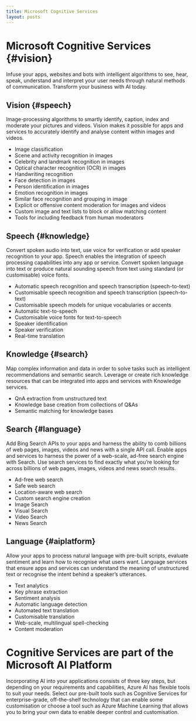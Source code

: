 ```yaml
---
title: Microsoft Cognitive Services
layout: posts
---
```


# Microsoft Cognitive Services  {#vision}

Infuse your apps, websites and bots with intelligent algorithms to see, hear, speak, understand and interpret your user needs through natural methods of communication. Transform your business with AI today.


## Vision {#speech}
Image-processing algorithms to smartly identify, caption, index and moderate your pictures and videos.  Vision makes it possible for apps and services to accurately identify and analyse content within images and videos.
- Image classification 
- Scene and activity recognition in images
- Celebrity and landmark recognition in images
- Optical character recognition (OCR) in images
- Handwriting recognition 
- Face detection in images 
- Person identification in images 
- Emotion recognition in images 
- Similar face recognition and grouping in image
- Explicit or offensive content moderation for images and videos 
- Custom image and text lists to block or allow matching content 
- Tools for including feedback from human moderators


## Speech  {#knowledge}
Convert spoken audio into text, use voice for verification or add speaker recognition to your app.  Speech enables the integration of speech processing capabilities into any app or service. Convert spoken language into text or produce natural sounding speech from text using standard (or customisable) voice fonts.
- Automatic speech recognition and speech transcription (speech-to-text) 
- Customisable speech recognition and speech transcription (speech-to-text) 
- Customisable speech models for unique vocabularies or accents
- Automatic text-to-speech
- Customisable voice fonts for text-to-speech
- Speaker identification 
- Speaker verification
- Real-time translation 


## Knowledge {#search}
Map complex information and data in order to solve tasks such as intelligent recommendations and semantic search.  Leverage or create rich knowledge resources that can be integrated into apps and services with Knowledge services.
- QnA extraction from unstructured text
- Knowledge base creation from collections of Q&As 
- Semantic matching for knowledge bases 


## Search {#language}
Add Bing Search APIs to your apps and harness the ability to comb billions of web pages, images, videos and news with a single API call.  Enable apps and services to harness the power of a web-scale, ad-free search engine with Search. Use search services to find exactly what you’re looking for across billions of web pages, images, videos and news search results. 
- Ad-free web search
- Safe web search 
- Location-aware web search 
- Custom search engine creation 
- Image Search
- Visual Search
- Video Search
- News Search


## Language {#aiplatform}
Allow your apps to process natural language with pre-built scripts, evaluate sentiment and learn how to recognise what users want.  Language services that ensure apps and services can understand the meaning of unstructured text or recognise the intent behind a speaker’s utterances.
- Text analytics
- Key phrase extraction
- Sentiment analysis 
- Automatic language detection 
- Automated text translation 
- Customisable translation 
- Web-scale, multilingual spell-checking
- Content moderation


# Cognitive Services are part of the Microsoft AI Platform 
Incorporating AI into your applications consists of three key steps, but depending on your requirements and capabilities, Azure AI has flexible tools to suit your needs. Select our pre-built tools such as Cognitive Services for enterprise-grade, off-the-shelf technology that can enable some customisation or choose a tool such as Azure Machine Learning that allows you to bring your own data to enable deeper control and customisation.